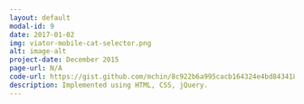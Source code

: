 ```yaml
---
layout: default
modal-id: 9
date: 2017-01-02
img: viator-mobile-cat-selector.png
alt: image-alt
project-date: December 2015
page-url: N/A
code-url: https://gist.github.com/mchin/8c922b6a995cacb164324e4bd8434181
description: Implemented using HTML, CSS, jQuery.
---
```


